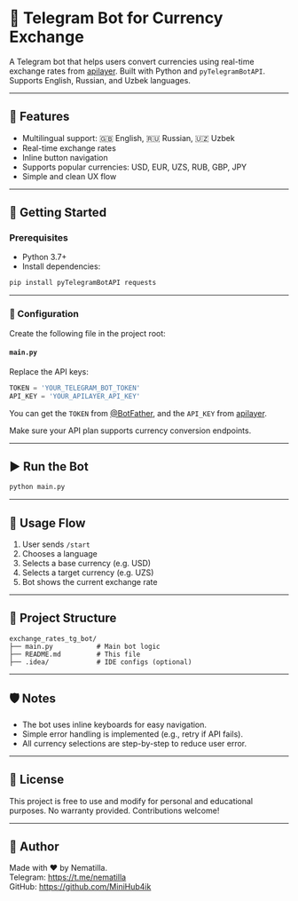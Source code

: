 

# 💱 Telegram Bot for Currency Exchange

A Telegram bot that helps users convert currencies using real-time exchange rates from [apilayer](https://apilayer.com/). Built with Python and `pyTelegramBotAPI`. Supports English, Russian, and Uzbek languages.

---

## 📌 Features

- Multilingual support: 🇬🇧 English, 🇷🇺 Russian, 🇺🇿 Uzbek  
- Real-time exchange rates  
- Inline button navigation  
- Supports popular currencies: USD, EUR, UZS, RUB, GBP, JPY  
- Simple and clean UX flow

---

## 🚀 Getting Started

### Prerequisites

- Python 3.7+
- Install dependencies:

```bash
pip install pyTelegramBotAPI requests
````

---

### 🔧 Configuration

Create the following file in the project root:

#### `main.py`

Replace the API keys:

```python
TOKEN = 'YOUR_TELEGRAM_BOT_TOKEN'
API_KEY = 'YOUR_APILAYER_API_KEY'
```

You can get the `TOKEN` from [@BotFather](https://t.me/BotFather), and the `API_KEY` from [apilayer](https://apilayer.com/).

Make sure your API plan supports currency conversion endpoints.

---

## ▶️ Run the Bot

```bash
python main.py
```

---

## 💬 Usage Flow

1. User sends `/start`
2. Chooses a language
3. Selects a base currency (e.g. USD)
4. Selects a target currency (e.g. UZS)
5. Bot shows the current exchange rate

---

## 🧾 Project Structure

```
exchange_rates_tg_bot/
├── main.py           # Main bot logic
├── README.md         # This file
├── .idea/            # IDE configs (optional)
```

---

## 🛡 Notes

* The bot uses inline keyboards for easy navigation.
* Simple error handling is implemented (e.g., retry if API fails).
* All currency selections are step-by-step to reduce user error.

---



## 📃 License

This project is free to use and modify for personal and educational purposes. No warranty provided. Contributions welcome!

---

## 🤝 Author

Made with ❤️ by Nematilla.\
Telegram: https://t.me/nematilla \
GitHub: https://github.com/MiniHub4ik

